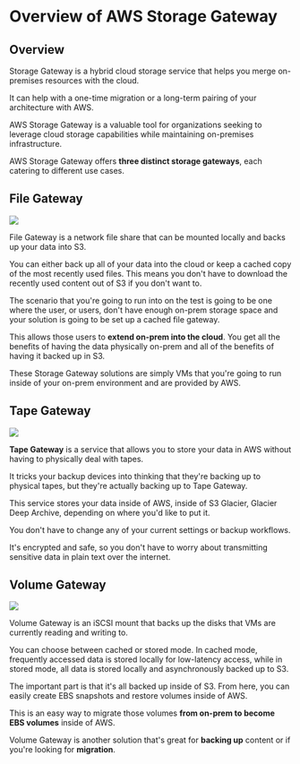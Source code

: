 # Overview of AWS Storage Gateway

## Overview

Storage Gateway is a hybrid cloud storage service that helps you merge on-premises resources with the cloud.

It can help with a one-time migration or a long-term pairing of your architecture with AWS.

AWS Storage Gateway is a valuable tool for organizations seeking to leverage cloud storage capabilities while maintaining on-premises infrastructure.

AWS Storage Gateway offers **three distinct storage gateways**, each catering to different use cases.


## File Gateway

![](https://d1.awsstatic.com/cloud-storage/Amazon%20S3%20File%20Gateway%20How%20It%20Works%20Diagram.96e9f7180c6ec8b6212b4d6fadc4a9ac4507b421.png)

File Gateway is a network file share that can be mounted locally and backs up your data into S3.

You can either back up all of your data into the cloud or keep a cached copy of the most recently used files. This means you don't have to download the recently used content out of S3 if you don't want to.

The scenario that you're going to run into on the test is going to be one where the user, or users, don't have enough on-prem storage space and your solution is going to be set up a cached file gateway.

This allows those users to **extend on-prem into the cloud**. You get all the benefits of having the data physically on-prem and all of the benefits of having it backed up in S3.

These Storage Gateway solutions are simply VMs that you're going to run inside of your on-prem environment and are provided by AWS.


## Tape Gateway

![](https://d1.awsstatic.com/product-marketing/Product-Page-Diagram_Tape-Gateway_HIW%402x%20(2).5ba3326ea93003722acc487804a34971613ec3c1.png)

**Tape Gateway** is a service that allows you to store your data in AWS without having to physically deal with tapes.

It tricks your backup devices into thinking that they're backing up to physical tapes, but they're actually backing up to Tape Gateway.

This service stores your data inside of AWS, inside of S3 Glacier, Glacier Deep Archive, depending on where you'd like to put it.

You don't have to change any of your current settings or backup workflows.

It's encrypted and safe, so you don't have to worry about transmitting sensitive data in plain text over the internet.


## Volume Gateway

![](https://d1.awsstatic.com/cloud-storage/volume-gateway-diagram.eedd58ab3fb8a5dcae088622b5c1595dac21a04b.png)

Volume Gateway is an iSCSI mount that backs up the disks that VMs are currently reading and writing to.

You can choose between cached or stored mode. In cached mode, frequently accessed data is stored locally for low-latency access, while in stored mode, all data is stored locally and asynchronously backed up to S3.

The important part is that it's all backed up inside of S3. From here, you can easily create EBS snapshots and restore volumes inside of AWS.

This is an easy way to migrate those volumes **from on-prem to become EBS volumes** inside of AWS.

Volume Gateway is another solution that's great for **backing up** content or if you're looking for **migration**.
